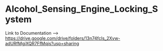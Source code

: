 # Alcohol_Sensing_Engine_Locking_System

Link to Documentation --> https://drive.google.com/drive/folders/13n74fcIs_2Xvw-adURfMgjXQR7FfMqjs?usp=sharing
